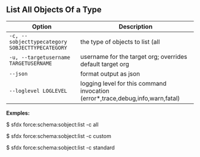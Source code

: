 ## List All Objects Of a Type



Option | Description
--- | --- 
```-c, --sobjecttypecategory SOBJECTTYPECATEGORY``` | the type of objects to list (all|custom|standard)
```-u, --targetusername TARGETUSERNAME``` | username for the target org; overrides default target org
```--json``` | format output as json
```--loglevel LOGLEVEL``` | logging level for this command invocation (error*,trace,debug,info,warn,fatal)


__Exmples:__ 

$ sfdx force:schema:sobject:list -c all

$ sfdx force:schema:sobject:list -c custom

$ sfdx force:schema:sobject:list -c standard


